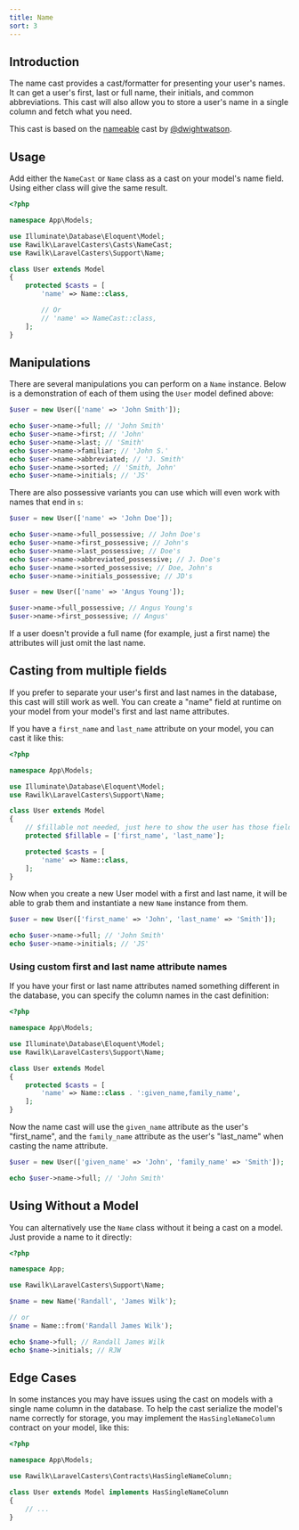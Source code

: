 ```yaml
---
title: Name
sort: 3
---
```


## Introduction

The name cast provides a cast/formatter for presenting your user's names. It can get a user's first, last or full name,
their initials, and common abbreviations. This cast will also allow you to store a user's name in a single column and
fetch what you need.

This cast is based on the [nameable](https://github.com/dwightwatson/nameable) cast by [@dwightwatson](https://github.com/dwightwatson).

## Usage

Add either the `NameCast` or `Name` class as a cast on your model's name field. Using either class will give the same result.

```php
<?php

namespace App\Models;

use Illuminate\Database\Eloquent\Model;
use Rawilk\LaravelCasters\Casts\NameCast;
use Rawilk\LaravelCasters\Support\Name;

class User extends Model
{
    protected $casts = [
        'name' => Name::class,

        // Or
        // 'name' => NameCast::class,
    ];
}
```

## Manipulations

There are several manipulations you can perform on a `Name` instance. Below is a demonstration of each of them
using the `User` model defined above:

```php
$user = new User(['name' => 'John Smith']);

echo $user->name->full; // 'John Smith'
echo $user->name->first; // 'John'
echo $user->name->last; // 'Smith'
echo $user->name->familiar; // 'John S.'
echo $user->name->abbreviated; // 'J. Smith'
echo $user->name->sorted; // 'Smith, John'
echo $user->name->initials; // 'JS'
```

There are also possessive variants you can use which will even work with names that end in `s`:

```php
$user = new User(['name' => 'John Doe']);

echo $user->name->full_possessive; // John Doe's
echo $user->name->first_possessive; // John's
echo $user->name->last_possessive; // Doe's
echo $user->name->abbreviated_possessive; // J. Doe's
echo $user->name->sorted_possessive; // Doe, John's
echo $user->name->initials_possessive; // JD's

$user = new User(['name' => 'Angus Young']);

$user->name->full_possessive; // Angus Young's
$user->name->first_possessive; // Angus'
```

If a user doesn't provide a full name (for example, just a first name) the attributes will just omit the last name.

## Casting from multiple fields

If you prefer to separate your user's first and last names in the database, this cast will still work as well.
You can create a "name" field at runtime on your model from your model's first and last name attributes.

If you have a `first_name` and `last_name` attribute on your model, you can cast it like this:

```php
<?php

namespace App\Models;

use Illuminate\Database\Eloquent\Model;
use Rawilk\LaravelCasters\Support\Name;

class User extends Model
{
    // $fillable not needed, just here to show the user has those fields...
    protected $fillable = ['first_name', 'last_name'];

    protected $casts = [
        'name' => Name::class,
    ];
}
```

Now when you create a new User model with a first and last name, it will be able to grab them and instantiate a new `Name` instance from them.

```php
$user = new User(['first_name' => 'John', 'last_name' => 'Smith']);

echo $user->name->full; // 'John Smith'
echo $user->name->initials; // 'JS'
```

### Using custom first and last name attribute names

If you have your first or last name attributes named something different in the database, you can specify the column names in the
cast definition:

```php
<?php

namespace App\Models;

use Illuminate\Database\Eloquent\Model;
use Rawilk\LaravelCasters\Support\Name;

class User extends Model
{
    protected $casts = [
        'name' => Name::class . ':given_name,family_name',
    ];
}
```

Now the name cast will use the `given_name` attribute as the user's "first_name", and
the `family_name` attribute as the user's "last_name" when casting the name attribute.

```php
$user = new User(['given_name' => 'John', 'family_name' => 'Smith']);

echo $user->name->full; // 'John Smith'
```

## Using Without a Model

You can alternatively use the `Name` class without it being a cast on a model. Just provide a name to it directly:

```php
<?php

namespace App;

use Rawilk\LaravelCasters\Support\Name;

$name = new Name('Randall', 'James Wilk');

// or
$name = Name::from('Randall James Wilk');

echo $name->full; // Randall James Wilk
echo $name->initials; // RJW
```

## Edge Cases

In some instances you may have issues using the cast on models with a single name column in the database. To help the cast serialize the model's name correctly for storage, you may implement the `HasSingleNameColumn` contract on your model, like this:

```php
<?php

namespace App\Models;

use Rawilk\LaravelCasters\Contracts\HasSingleNameColumn;

class User extends Model implements HasSingleNameColumn
{
    // ...
}
```
